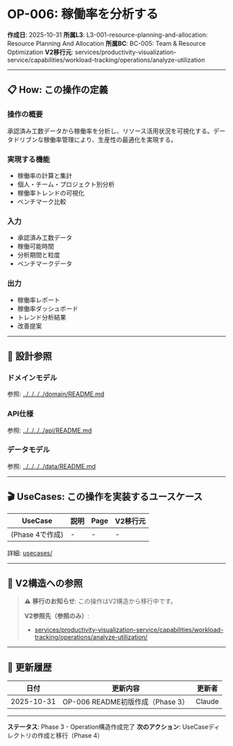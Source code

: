 # OP-006: 稼働率を分析する

**作成日**: 2025-10-31
**所属L3**: L3-001-resource-planning-and-allocation: Resource Planning And Allocation
**所属BC**: BC-005: Team & Resource Optimization
**V2移行元**: services/productivity-visualization-service/capabilities/workload-tracking/operations/analyze-utilization

---

## 📋 How: この操作の定義

### 操作の概要
承認済み工数データから稼働率を分析し、リソース活用状況を可視化する。データドリブンな稼働率管理により、生産性の最適化を実現する。

### 実現する機能
- 稼働率の計算と集計
- 個人・チーム・プロジェクト別分析
- 稼働率トレンドの可視化
- ベンチマーク比較

### 入力
- 承認済み工数データ
- 稼働可能時間
- 分析期間と粒度
- ベンチマークデータ

### 出力
- 稼働率レポート
- 稼働率ダッシュボード
- トレンド分析結果
- 改善提案

---

## 🔗 設計参照

### ドメインモデル
参照: [../../../../domain/README.md](../../../../domain/README.md)

### API仕様
参照: [../../../../api/README.md](../../../../api/README.md)

### データモデル
参照: [../../../../data/README.md](../../../../data/README.md)

---

## 🎬 UseCases: この操作を実装するユースケース

| UseCase | 説明 | Page | V2移行元 |
|---------|------|------|---------|
| (Phase 4で作成) | - | - | - |

詳細: [usecases/](usecases/)

---

## 🔗 V2構造への参照

> ⚠️ **移行のお知らせ**: この操作はV2構造から移行中です。
>
> **V2参照先（参照のみ）**:
> - [services/productivity-visualization-service/capabilities/workload-tracking/operations/analyze-utilization/](../../../../../../../services/productivity-visualization-service/capabilities/workload-tracking/operations/analyze-utilization/)

---

## 📝 更新履歴

| 日付 | 更新内容 | 更新者 |
|------|---------|--------|
| 2025-10-31 | OP-006 README初版作成（Phase 3） | Claude |

---

**ステータス**: Phase 3 - Operation構造作成完了
**次のアクション**: UseCaseディレクトリの作成と移行（Phase 4）
